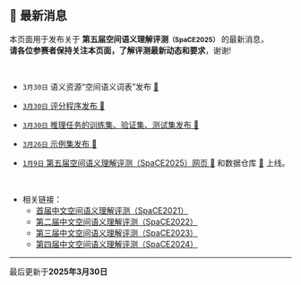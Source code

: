 
<br/>

## 📮 最新消息

<p class="text-center">本页面用于发布关于 <strong>第五届空间语义理解评测<small>（SpaCE2025）</small></strong> 的最新消息，<br/><span style="color:var(--notice-red)"><strong>请各位参赛者保持关注本页面，了解评测最新动态和要求</strong></span>，谢谢!</p>

<br/>

- `3月30日` 语义资源“空间语义词表”发布 <a href="https://github.com/PKU-SpaCE/SpaCE2025/tree/main/data" target="_blank">🔗

- `3月30日` 评分程序发布 <a href="https://github.com/PKU-SpaCE/SpaCE2025/tree/main/eval" target="_blank">🔗

- `3月30日` 推理任务的训练集、验证集、测试集发布 <a href="https://github.com/PKU-SpaCE/SpaCE2025/tree/main/data" target="_blank">🔗

- `3月26日` 示例集发布 <a href="https://github.com/PKU-SpaCE/SpaCE2025/tree/main/data" target="_blank">🔗

- `1月9日` 第五届空间语义理解评测（SpaCE2025）网页 <a href="https://pku-space.github.io/SpaCE2025" target="_blank">🔗</a> 和数据仓库 <a href="https://github.com/PKU-SpaCE/SpaCE2025" target="_blank">🔗</a> 上线。

<br/>

- 相关链接：
  - <a href="http://ccl.pku.edu.cn:8084/SpaCE2021/" target="_blank">首届中文空间语义理解评测（SpaCE2021）</a >
  - <a href="https://2030nlp.github.io/SpaCE2022/" target="_blank">第二届中文空间语义理解评测（SpaCE2022）</a >
  - <a href="https://2030nlp.github.io/SpaCE2023/" target="_blank">第三届中文空间语义理解评测（SpaCE2023）</a >
  - <a href="https://2030nlp.github.io/SpaCE2024/" target="_blank">第四届中文空间语义理解评测（SpaCE2024）</a >

<hr/>
<p class="text-center">最后更新于<strong>2025年3月30日</strong></p>
